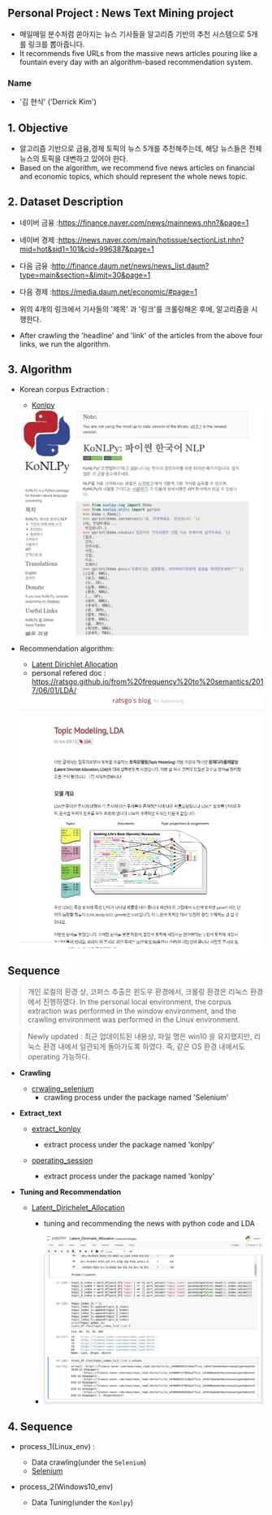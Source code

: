 ## Personal Project : News Text Mining project
- 매일매일 분수처럼 쏟아지는 뉴스 기사들을 알고리즘 기반의 추천 시스템으로 5개를 링크를 뽑아줍니다.
- It recommends five URLs from the massive news articles pouring like a fountain every day with an algorithm-based recommendation system.

### Name
- '김 현식' ('Derrick Kim')

## 1. Objective
- 알고리즘 기반으로 금융,경제 토픽의 뉴스 5개를 추천해주는데, 해당 뉴스들은 전체 뉴스의 토픽을 대변하고 있어야 한다.
- Based on the algorithm, we recommend five news articles on financial and economic topics, which should represent the whole news topic.

## 2. Dataset Description
- 네이버 금융 :https://finance.naver.com/news/mainnews.nhn?&page=1
- 네이버 경제 :https://news.naver.com/main/hotissue/sectionList.nhn?mid=hot&sid1=101&cid=996387&page=1
- 다음 금융 :http://finance.daum.net/news/news_list.daum?type=main&section=&limit=30&page=1
- 다음 경제 :https://media.daum.net/economic/#page=1

- 위의 4개의 링크에서 기사들의 '제목' 과 '링크'를 크롤링해온 후에, 알고리즘을 시행한다.
- After crawling the 'headline' and 'link' of the articles from the above four links, we run the algorithm.

## 3. Algorithm
- Korean corpus Extraction :
  - [Konlpy](https://konlpy-ko.readthedocs.io/)
  <img src="IMG_1422.jpg">


- Recommendation algorithm:
  - [Latent Dirichlet Allocation](https://en.wikipedia.org/wiki/Latent_Dirichlet_allocation)
  - personal refered doc :   https://ratsgo.github.io/from%20frequency%20to%20semantics/2017/06/01/LDA/

  <img src="IMG_1425.jpg">
## Sequence
> 개인 로컬의 환경 상, 코퍼스 추출은 윈도우 환경에서, 크롤링 환경은 리눅스 환경에서 진행하였다.
In the personal local environment, the corpus extraction was performed in the window environment, and the crawling environment was performed in the Linux environment.

> Newly updated : 최근 업데이트된 내용상, 파일 명은 win10 을 유지했지만, 리눅스 환경 내에서 일관되게 돌아가도록 하였다. 즉, 같은 OS 환경 내에서도 operating 가능하다.

  - **Crawling**
      + [crwaling_selenium](news_text_mining_project/process_1_linux.ipynb)
        - crawling process under the package named 'Selenium'

  - **Extract_text**
      + [extract_konlpy](news_text_mining_project/process_2_win10.ipynb)
        - extract process under the package named 'konlpy'

      + [operating_session](news_text_mining_project/process_2_operating_session.ipynb)
        - extract process under the package named 'konlpy'

  - **Tuning and Recommendation**
      + [Latent_Dirichelet_Allocation](news_text_mining_project/Latent_Dirichelet_Allocation.ipynb)
        - tuning and recommending the news with python code and LDA

        - <img src='IMG_1423.jpg'>
        
## 4. Sequence
- process_1(Linux_env) :
  - Data crawling(under the `Selenium`)
  - [Selenium](https://www.seleniumhq.org/)

- process_2(Windows10_env)
  - Data Tuning(under the `Konlpy`)
